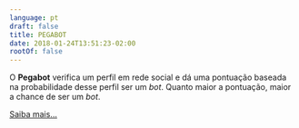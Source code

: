 ```yaml
---
language: pt
draft: false
title: PEGABOT
date: 2018-01-24T13:51:23-02:00
rootOf: false
---
```

O **Pegabot** verifica um perfil em rede social e dá uma pontuação baseada na probabilidade desse perfil ser um *bot*. Quanto maior a pontuação, maior a chance de ser um *bot*.

[Saiba mais...](/faq/)
